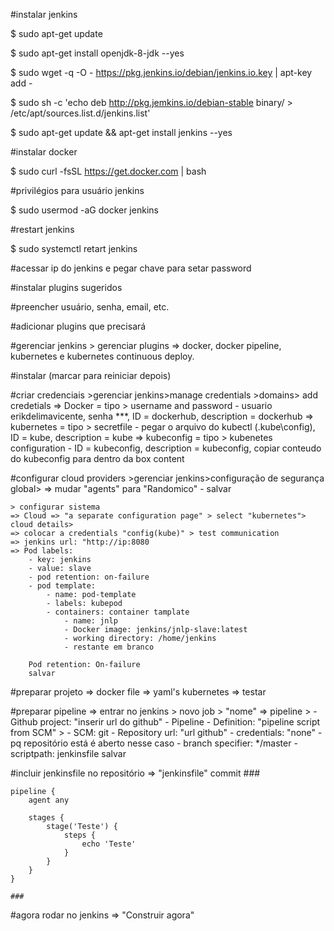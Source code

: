 #instalar jenkins

$ sudo apt-get update

$ sudo apt-get install openjdk-8-jdk --yes

$ sudo wget -q -O - https://pkg.jenkins.io/debian/jenkins.io.key | apt-key add -

$ sudo sh -c 'echo deb http://pkg.jemkins.io/debian-stable binary/ > /etc/apt/sources.list.d/jenkins.list'

$ sudo apt-get update && apt-get install jenkins --yes

#instalar docker

$ sudo curl -fsSL https://get.docker.com | bash


#privilégios para usuário jenkins

$ sudo usermod -aG docker jenkins

#restart jenkins

$ sudo systemctl retart jenkins

#acessar ip do jenkins e pegar chave para setar password

#instalar plugins sugeridos

#preencher usuário, senha, email, etc.

#adicionar plugins que precisará

#gerenciar jenkins > gerenciar plugins
    => docker, docker pipeline, kubernetes e kubernetes continuous deploy.

#instalar (marcar para reiniciar depois)

#criar credenciais
    >gerenciar jenkins>manage credentials
    >domains> add credetials
    => Docker = tipo > username and password - usuario erikdelimavicente, senha ***, ID = dockerhub, description = dockerhub
    => kubernetes = tipo > secretfile - pegar o arquivo do kubectl (.kube\config), ID = kube, description = kube
    => kubeconfig = tipo > kubenetes configuration - ID = kubeconfig, description = kubeconfig, copiar conteudo do kubeconfig para dentro da box content

#configurar cloud providers
    >gerenciar jenkins>configuração de segurança global>
    => mudar "agents" para "Randomico" - salvar

    > configurar sistema
    => Cloud => "a separate configuration page" > select "kubernetes"> cloud details> 
    => colocar a credentials "config(kube)" > test communication
    => jenkins url: "http://ip:8080
    => Pod labels:
        - key: jenkins
        - value: slave
        - pod retention: on-failure
        - pod template: 
            - name: pod-template
            - labels: kubepod
            - containers: container tamplate
                - name: jnlp
                - Docker image: jenkins/jnlp-slave:latest
                - working directory: /home/jenkins
                - restante em branco
        
        Pod retention: On-failure
        salvar

 #preparar projeto
    => docker file
    => yaml's kubernetes
    => testar

#preparar pipeline
    => entrar no jenkins > novo job > "nome"
    => pipeline > 
        - Github project: "inserir url do github"
        - Pipeline - Definition: "pipeline script from SCM" > 
            - SCM: git
            - Repository url: "url github"
            - credentials: "none" - pq repositório está é aberto nesse caso
            - branch specifier: */master
            - scriptpath: jenkinsfile
            salvar

#incluir jenkinsfile no repositório
    => "jenkinsfile" commit
    ###
    
    pipeline {
        agent any

        stages {
            stage('Teste') {
                steps {
                    echo 'Teste'
                }
            }
        }
    }
    
    ###

#agora rodar no jenkins
    => "Construir agora"
    



